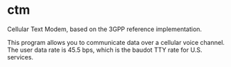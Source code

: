 ctm
===

Cellular Text Modem, based on the 3GPP reference implementation.

This program allows you to communicate data over a cellular voice channel. The user data rate is 45.5 bps, which is the baudot TTY rate for U.S. services.
